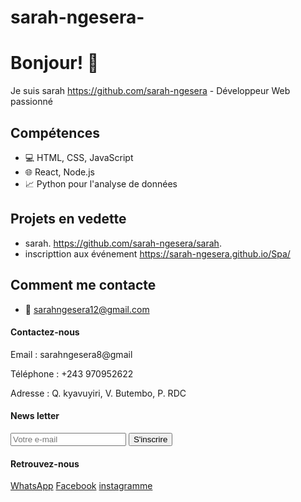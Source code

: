 # sarah-ngesera-
# Bonjour! 👋
Je suis sarah https://github.com/sarah-ngesera - Développeur Web passionné

## Compétences
- 💻 HTML, CSS, JavaScript
- 🌐 React, Node.js
- 📈 Python pour l'analyse de données

## Projets en vedette
- sarah. https://github.com/sarah-ngesera/sarah.
-  inscripttion aux événement https://sarah-ngesera.github.io/Spa/  
## Comment me contacte
- 📧 sarahngesera12@gmail.com

<footer>
  <div class="container">
    <div class="row">
      <div class="col">
        <h4>Contactez-nous</h4>
        <p>Email : sarahngesera8@gmail</p>
        <p>Téléphone : +243 970952622</p>
        <p>Adresse : Q. kyavuyiri, V. Butembo, P. RDC</p>
      </div>
      <div class="col">
        <h4>News letter</h4>
        <form>
          <input type="email" placeholder="Votre e-mail">
          <button type="submit">S'inscrire</button>
        </form>
      </div>
      <div class="col">
        <h4>Retrouvez-nous</h4>
        <a href="https://WhatsApp.com/sarah">WhatsApp</a>
        <a href="https://facebook.com/sarah">Facebook</a>
        <a href="https://instagramme.com/in/sarah">instagramme</a>
      </div>
    </div>
  </div>
</footer>
